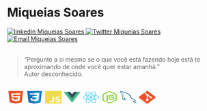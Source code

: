 # Miqueias Soares
<a href="https://www.linkedin.com/in/mq-soares/" target="_blank">
  <img alt="linkedin Miqueias Soares" src="https://img.shields.io/badge/-Miqueias Soares-747d8c?style=flat-square&logo=Linkedin&logoColor=black" />
</a>

<a href="https://twitter.com/mqsoares" target="_blank">
  <img alt="Twitter Miqueias Soares" src="https://img.shields.io/badge/-mqsoares-747d8c?style=flat-square&logo=Twitter&logoColor=black" />
</a>

<a href="mailto:mqseraos@gmail.com" target="_blank">
  <img alt="Email Miqueias Soares" src="https://img.shields.io/badge/-mqseraos@gmail.com-747d8c?style=flat-square&logo=Gmail&logoColor=black" />
</a>
<br>
<br>

>“Pergunte a si mesmo se o que você está fazendo hoje está te aproximando de onde você quer estar amanhã.” <br> Autor desconhecido.

 
<div style="display: inline_block"><br>
  <img align="center" alt="HTML icon" height="30" width="40" src="https://raw.githubusercontent.com/devicons/devicon/master/icons/html5/html5-original.svg">
  <img align="center" alt="CSS icon" height="30" width="40" src="https://raw.githubusercontent.com/devicons/devicon/master/icons/css3/css3-original.svg">
  <img align="center" alt="Javascript icon" height="30" width="40" src="https://raw.githubusercontent.com/devicons/devicon/master/icons/javascript/javascript-plain.svg">  
  <img align="center" alt="Git icon" height="30" width="40" src="https://github.com/devicons/devicon/blob/master/icons/vuejs/vuejs-original.svg">  
  <img align="center" alt="React icon" height="30" width="40" src="https://github.com/devicons/devicon/blob/master/icons/react/react-original.svg">  
  <img align="center" alt="NodeJS icon" height="30" width="40" src="https://github.com/devicons/devicon/blob/master/icons/nodejs/nodejs-original.svg">
  <img align="center" alt="MySQL icon" height="30" width="40" src="https://github.com/devicons/devicon/blob/master/icons/mysql/mysql-original.svg">
  <img align="center" alt="Git icon" height="30" width="40" src="https://github.com/devicons/devicon/blob/master/icons/git/git-original.svg">
  
</div>
